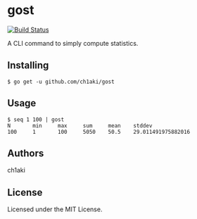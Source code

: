 # gost

[![Build Status](https://cloud.drone.io/api/badges/ch1aki/gost/status.svg)](https://cloud.drone.io/ch1aki/gost)

A CLI command to simply compute statistics.

## Installing

```
$ go get -u github.com/ch1aki/gost
```

## Usage

```
$ seq 1 100 | gost
N       min     max     sum     mean    stddev
100     1       100     5050    50.5    29.011491975882016
```

## Authors

ch1aki

## License

Licensed under the MIT License.
